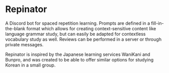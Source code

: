 # Repinator
 A Discord bot for spaced repetition learning. Prompts are defined in a fill-in-the-blank format which allows for creating context-sensitive content like language grammar study, but can easily be adapted for contextless vocabulary study as well. Reviews can be performed in a server or through private messages.
 
 Repinator is inspired by the Japanese learning services WaniKani and Bunpro, and was created to be able to offer similar options for studying Korean in a small group.
